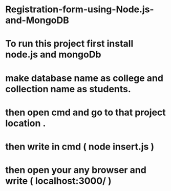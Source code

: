# Registration-form-using-Node.js-and-MongoDB
# To run this project first install node.js and mongoDb 
# make database name as college and collection name as students.
# then open cmd and go to that project location . 
# then write in cmd ( node insert.js )
# then open your any browser and write ( localhost:3000/ ) 
